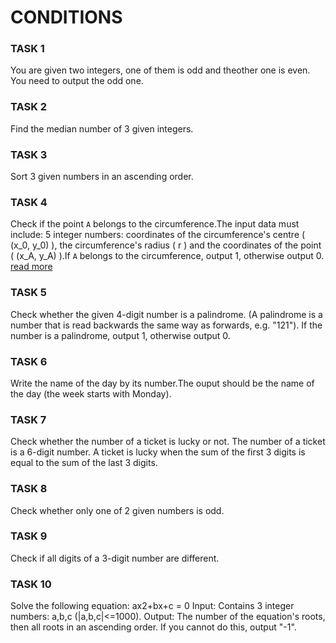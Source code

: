 # CONDITIONS

### TASK 1
You are given two integers, one of them is odd and theother one is even.
You need to output the odd one.

### TASK 2
Find the median number of 3 given integers.

### TASK 3
Sort 3 given numbers in an ascending order.

### TASK 4
Check if the point `A` belongs to the circumference.The input data must include:
5 integer numbers: coordinates of the circumference's centre \( (x_0, y_0) \), the circumference's radius \( r \) and the coordinates of the point \( (x_A, y_A) \).If `A` belongs to the circumference, output 1, otherwise output 0. <a href="https://www.geeksforgeeks.org/find-if-a-point-lies-inside-outside-or-on-the-circumcircle-of-three-points-a-b-c/">read more</a>

### TASK 5
Check whether the given 4-digit number is a palindrome.
(A palindrome is a number that is read backwards the same way as forwards, e.g. "121").
If the number is a palindrome, output 1, otherwise output 0.

### TASK 6
Write the name of the day by its number.The ouput should be the name of the day (the week starts with Monday).

### TASK 7
Check whether the number of a ticket is lucky or not.
The number of a ticket is a 6-digit number. A ticket is lucky when the sum of the first 3 digits is equal to the sum of the last 3 digits.

### TASK 8
Check whether only one of 2 given numbers is odd.

### TASK 9
Check if all digits of a 3-digit number are different.

### TASK 10
Solve the following equation: ax2+bx+c = 0
Input: Contains 3 integer numbers: a,b,c (|a,b,c|<=1000).
Output: The number of the equation's roots, then all roots in an ascending order. If you cannot do this, output "-1".